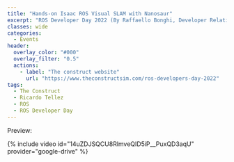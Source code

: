 ```yaml
---
title: "Hands-on Isaac ROS Visual SLAM with Nanosaur"
excerpt: "ROS Developer Day 2022 (By Raffaello Bonghi, Developer Relations manager AI & Robotics - NVIDIA)"
classes: wide
categories:
  - Events
header:
  overlay_color: "#000"
  overlay_filter: "0.5"
  actions:
    - label: "The construct website"
      url: "https://www.theconstructsim.com/ros-developers-day-2022"
tags:
  - The Construct
  - Ricardo Tellez
  - ROS
  - ROS Developer Day
---
```


Preview:

{% include video id="14uZDJSQCU8RlmveQID5iP__PuxQD3aqU" provider="google-drive" %}
